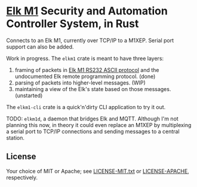 # [Elk M1](https://www.elkproducts.com/m1-security-automation-controls/) Security and Automation Controller System, in Rust

Connects to an Elk M1, currently over TCP/IP to a M1XEP. Serial port support
can also be added.

Work in progress. The `elkm1` crate is meant to have three layers:

1. framing of packets in [Elk M1 RS232 ASCII protocol](https://www.elkproducts.com/elkdoc/m1-rs232-ascii-protocol/) and
   the undocumented Elk remote programming protocol. (done)
2. parsing of packets into higher-level messages. (WIP)
3. maintaining a view of the Elk's state based on those messages. (unstarted)

The `elkm1-cli` crate is a quick'n'dirty CLI application to try it out.

TODO: `elkm1d`, a daemon that bridges Elk and MQTT. Although I'm not planning
this now, in theory it could even replace an M1XEP by multiplexing a serial
port to TCP/IP connections and sending messages to a central station.

## License

Your choice of MIT or Apache; see [LICENSE-MIT.txt](LICENSE-MIT.txt) or
[LICENSE-APACHE](LICENSE-APACHE.txt), respectively.
